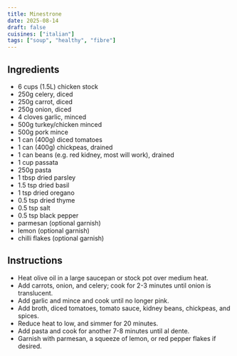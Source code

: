 ```yaml
---
title: Minestrone
date: 2025-08-14
draft: false
cuisines: ["italian"]
tags: ["soup", "healthy", "fibre"]
---
```


## Ingredients
- 6 cups (1.5L) chicken stock
- 250g celery, diced
- 250g carrot, diced
- 250g onion, diced
- 4 cloves garlic, minced
- 500g turkey/chicken minced
- 500g pork mince
- 1 can (400g) diced tomatoes
- 1 can (400g) chickpeas, drained
- 1 can beans (e.g. red kidney, most will work), drained
- 1 cup passata
- 250g pasta
- 1 tbsp dried parsley
- 1.5 tsp dried basil
- 1 tsp dried oregano
- 0.5 tsp dried thyme
- 0.5 tsp salt
- 0.5 tsp black pepper
- parmesan (optional garnish)
- lemon (optional garnish)
- chilli flakes (optional garnish)

## Instructions
- Heat olive oil in a large saucepan or stock pot over medium heat.
- Add carrots, onion, and celery; cook for 2-3 minutes until onion is translucent.
- Add garlic and mince and cook until no longer pink.
- Add broth, diced tomatoes, tomato sauce, kidney beans, chickpeas, and spices.
- Reduce heat to low, and simmer for 20 minutes.
- Add pasta and cook for another 7-8 minutes until al dente.
- Garnish with parmesan, a squeeze of lemon, or red pepper flakes if desired.


